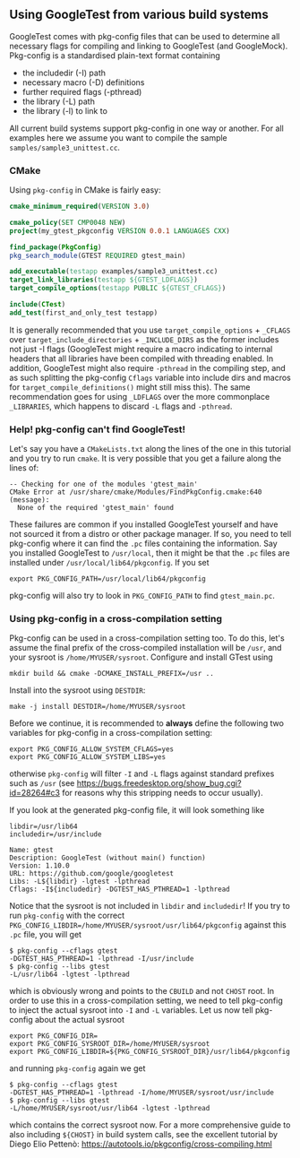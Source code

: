 ## Using GoogleTest from various build systems

GoogleTest comes with pkg-config files that can be used to determine all
necessary flags for compiling and linking to GoogleTest (and GoogleMock).
Pkg-config is a standardised plain-text format containing

*   the includedir (-I) path
*   necessary macro (-D) definitions
*   further required flags (-pthread)
*   the library (-L) path
*   the library (-l) to link to

All current build systems support pkg-config in one way or another. For all
examples here we assume you want to compile the sample
`samples/sample3_unittest.cc`.

### CMake

Using `pkg-config` in CMake is fairly easy:

```cmake
cmake_minimum_required(VERSION 3.0)

cmake_policy(SET CMP0048 NEW)
project(my_gtest_pkgconfig VERSION 0.0.1 LANGUAGES CXX)

find_package(PkgConfig)
pkg_search_module(GTEST REQUIRED gtest_main)

add_executable(testapp examples/sample3_unittest.cc)
target_link_libraries(testapp ${GTEST_LDFLAGS})
target_compile_options(testapp PUBLIC ${GTEST_CFLAGS})

include(CTest)
add_test(first_and_only_test testapp)
```

It is generally recommended that you use `target_compile_options` + `_CFLAGS`
over `target_include_directories` + `_INCLUDE_DIRS` as the former includes not
just -I flags (GoogleTest might require a macro indicating to internal headers
that all libraries have been compiled with threading enabled. In addition,
GoogleTest might also require `-pthread` in the compiling step, and as such
splitting the pkg-config `Cflags` variable into include dirs and macros for
`target_compile_definitions()` might still miss this). The same recommendation
goes for using `_LDFLAGS` over the more commonplace `_LIBRARIES`, which happens
to discard `-L` flags and `-pthread`.

### Help! pkg-config can't find GoogleTest!

Let's say you have a `CMakeLists.txt` along the lines of the one in this
tutorial and you try to run `cmake`. It is very possible that you get a failure
along the lines of:

```
-- Checking for one of the modules 'gtest_main'
CMake Error at /usr/share/cmake/Modules/FindPkgConfig.cmake:640 (message):
  None of the required 'gtest_main' found
```

These failures are common if you installed GoogleTest yourself and have not
sourced it from a distro or other package manager. If so, you need to tell
pkg-config where it can find the `.pc` files containing the information. Say you
installed GoogleTest to `/usr/local`, then it might be that the `.pc` files are
installed under `/usr/local/lib64/pkgconfig`. If you set

```
export PKG_CONFIG_PATH=/usr/local/lib64/pkgconfig
```

pkg-config will also try to look in `PKG_CONFIG_PATH` to find `gtest_main.pc`.

### Using pkg-config in a cross-compilation setting

Pkg-config can be used in a cross-compilation setting too. To do this, let's
assume the final prefix of the cross-compiled installation will be `/usr`, and
your sysroot is `/home/MYUSER/sysroot`. Configure and install GTest using

```
mkdir build && cmake -DCMAKE_INSTALL_PREFIX=/usr ..
```

Install into the sysroot using `DESTDIR`:

```
make -j install DESTDIR=/home/MYUSER/sysroot
```

Before we continue, it is recommended to **always** define the following two
variables for pkg-config in a cross-compilation setting:

```
export PKG_CONFIG_ALLOW_SYSTEM_CFLAGS=yes
export PKG_CONFIG_ALLOW_SYSTEM_LIBS=yes
```

otherwise `pkg-config` will filter `-I` and `-L` flags against standard prefixes
such as `/usr` (see https://bugs.freedesktop.org/show_bug.cgi?id=28264#c3 for
reasons why this stripping needs to occur usually).

If you look at the generated pkg-config file, it will look something like

```
libdir=/usr/lib64
includedir=/usr/include

Name: gtest
Description: GoogleTest (without main() function)
Version: 1.10.0
URL: https://github.com/google/googletest
Libs: -L${libdir} -lgtest -lpthread
Cflags: -I${includedir} -DGTEST_HAS_PTHREAD=1 -lpthread
```

Notice that the sysroot is not included in `libdir` and `includedir`! If you try
to run `pkg-config` with the correct
`PKG_CONFIG_LIBDIR=/home/MYUSER/sysroot/usr/lib64/pkgconfig` against this `.pc`
file, you will get

```
$ pkg-config --cflags gtest
-DGTEST_HAS_PTHREAD=1 -lpthread -I/usr/include
$ pkg-config --libs gtest
-L/usr/lib64 -lgtest -lpthread
```

which is obviously wrong and points to the `CBUILD` and not `CHOST` root. In
order to use this in a cross-compilation setting, we need to tell pkg-config to
inject the actual sysroot into `-I` and `-L` variables. Let us now tell
pkg-config about the actual sysroot

```
export PKG_CONFIG_DIR=
export PKG_CONFIG_SYSROOT_DIR=/home/MYUSER/sysroot
export PKG_CONFIG_LIBDIR=${PKG_CONFIG_SYSROOT_DIR}/usr/lib64/pkgconfig
```

and running `pkg-config` again we get

```
$ pkg-config --cflags gtest
-DGTEST_HAS_PTHREAD=1 -lpthread -I/home/MYUSER/sysroot/usr/include
$ pkg-config --libs gtest
-L/home/MYUSER/sysroot/usr/lib64 -lgtest -lpthread
```

which contains the correct sysroot now. For a more comprehensive guide to also
including `${CHOST}` in build system calls, see the excellent tutorial by Diego
Elio Pettenò: https://autotools.io/pkgconfig/cross-compiling.html
